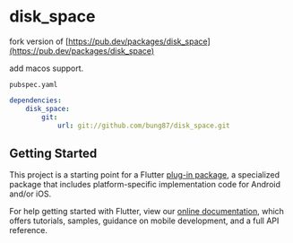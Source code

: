 # disk_space

fork version of [https://pub.dev/packages/disk_space](https://pub.dev/packages/disk_space)  

add macos support.  

`pubspec.yaml`

``` yaml
dependencies:
    disk_space:
        git:
            url: git://github.com/bung87/disk_space.git
```

## Getting Started

This project is a starting point for a Flutter
[plug-in package](https://flutter.dev/developing-packages/),
a specialized package that includes platform-specific implementation code for
Android and/or iOS.

For help getting started with Flutter, view our 
[online documentation](https://flutter.dev/docs), which offers tutorials, 
samples, guidance on mobile development, and a full API reference.
